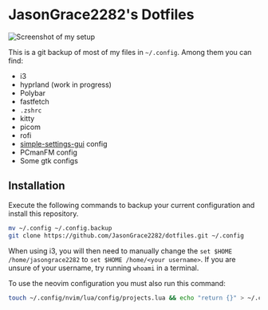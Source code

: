 # JasonGrace2282's Dotfiles
![Screenshot of my setup](https://github.com/JasonGrace2282/dotfiles/assets/110117391/a97016ac-0f66-4571-a282-648f85bf26a7)


This is a git backup of most of my files in `~/.config`. Among them you can find:
* i3
* hyprland (work in progress)
* Polybar
* fastfetch
* `.zshrc`
* kitty
* picom
* rofi
* [simple-settings-gui](https://github.com/JasonGrace2282/simple_settings_gui) config
* PCmanFM config
* Some gtk configs

## Installation
Execute the following commands to backup your current configuration and install this repository.
```bash
mv ~/.config ~/.config.backup
git clone https://github.com/JasonGrace2282/dotfiles.git ~/.config
```
When using i3, you will then need to manually change the `set $HOME /home/jasongrace2282` to `set $HOME /home/<your username>`. If you are unsure of your username, try
 running `whoami` in a terminal.

To use the neovim configuration you must also run this command:
```bash
touch ~/.config/nvim/lua/config/projects.lua && echo "return {}" > ~/.config/nvim/lua/config/projects.lua
```
